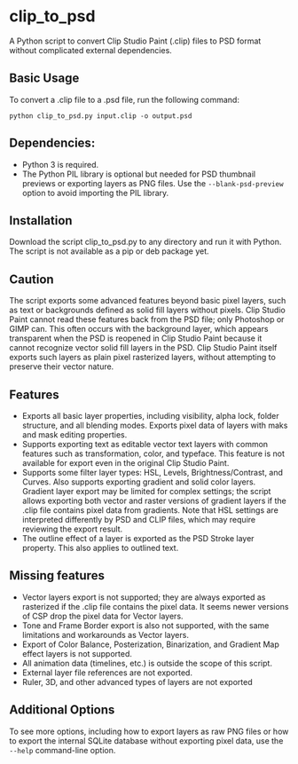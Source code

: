 
# clip_to_psd

A Python script to convert Clip Studio Paint (.clip) files to PSD format without complicated external dependencies.

## Basic Usage

To convert a .clip file to a .psd file, run the following command:

`python clip_to_psd.py input.clip -o output.psd`

## Dependencies:
- Python 3 is required.
- The Python PIL library is optional but needed for PSD thumbnail previews or exporting layers as PNG files. Use the `--blank-psd-preview` option to avoid importing the PIL library.

## Installation
Download the script clip_to_psd.py to any directory and run it with Python. The script is not available as a pip or deb package yet.

## Caution

The script exports some advanced features beyond basic pixel layers, such as text or backgrounds defined as solid fill layers without pixels. Clip Studio Paint cannot read these features back from the PSD file; only Photoshop or GIMP can. This often occurs with the background layer, which appears transparent when the PSD is reopened in Clip Studio Paint because it cannot recognize vector solid fill layers in the PSD. Clip Studio Paint itself exports such layers as plain pixel rasterized layers, without attempting to preserve their vector nature.

## Features

- Exports all basic layer properties, including visibility, alpha lock, folder structure, and all blending modes. Exports pixel data of layers with maks and mask editing properties.
- Supports exporting text as editable vector text layers with common features such as transformation, color, and typeface. This feature is not available for export even in the original Clip Studio Paint.
- Supports some filter layer types: HSL, Levels, Brightness/Contrast, and Curves. Also supports exporting gradient and solid color layers. Gradient layer export may be limited for complex settings; the script allows exporting both vector and raster versions of gradient layers if the .clip file contains pixel data from gradients. Note that HSL settings are interpreted differently by PSD and CLIP files, which may require reviewing the export result.
- The outline effect of a layer is exported as the PSD Stroke layer property. This also applies to outlined text.

## Missing features
- Vector layers export is not supported; they are always exported as rasterized if the .clip file contains the pixel data. It seems newer versions of CSP drop the pixel data for Vector layers.
- Tone and Frame Border export is also not supported, with the same limitations and workarounds as Vector layers.
- Export of Color Balance, Posterization, Binarization, and Gradient Map effect layers is not supported.
- All animation data (timelines, etc.) is outside the scope of this script.
- External layer file references are not exported.
- Ruler, 3D, and other advanced types of layers are not exported

## Additional Options

To see more options, including how to export layers as raw PNG files or how to export the internal SQLite database without exporting pixel data, use the `--help` command-line option.
